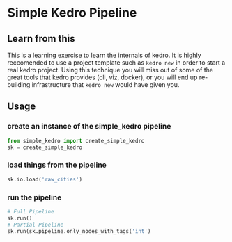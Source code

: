 # Simple Kedro Pipeline

## Learn from this

This is a learning exercise to learn the internals of kedro.  It is highly reccomended
to use a project template such as `kedro new` in order to start a real kedro project.
Using this technique you will miss out of some of the great tools that kedro provides
(cli, viz, docker), or you will end up re-building infrastructure that `kedro new` would
have given you.

## Usage


### create an instance of the simple_kedro pipeline

``` python
from simple_kedro import create_simple_kedro
sk = create_simple_kedro
```

### load things from the pipeline

```python
sk.io.load('raw_cities')
```

### run the pipeline

```python
# Full Pipeline
sk.run()
# Partial Pipeline
sk.run(sk.pipeline.only_nodes_with_tags('int')
